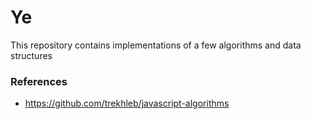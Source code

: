# Ye

This repository contains implementations of a few algorithms and data structures

### References

- https://github.com/trekhleb/javascript-algorithms
